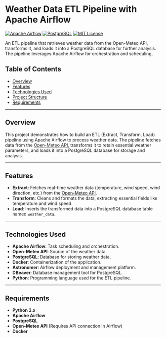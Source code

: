 # Weather Data ETL Pipeline with Apache Airflow

[![Apache Airflow](https://img.shields.io/badge/Airflow-ETL-blue.svg)](https://airflow.apache.org/)
[![PostgreSQL](https://img.shields.io/badge/PostgreSQL-Database-blue.svg)](https://www.postgresql.org/)
[![MIT License](https://img.shields.io/badge/License-MIT-green.svg)](LICENSE)

An ETL pipeline that retrieves weather data from the Open-Meteo API, transforms it, and loads it into a PostgreSQL database for further analysis. The pipeline leverages Apache Airflow for orchestration and scheduling.

## Table of Contents

- [Overview](#overview)
- [Features](#features)
- [Technologies Used](#technologies-used)
- [Project Structure](#project-structure)
- [Requirements](#requirements)

---

## Overview

This project demonstrates how to build an ETL (Extract, Transform, Load) pipeline using Apache Airflow to process weather data. The pipeline fetches data from the [Open-Meteo API](https://open-meteo.com/), transforms it to retain essential weather parameters, and loads it into a PostgreSQL database for storage and analysis.

---

## Features

- **Extract**: Fetches real-time weather data (temperature, wind speed, wind direction, etc.) from the [Open-Meteo API](https://open-meteo.com/).
- **Transform**: Cleans and formats the data, extracting essential fields like temperature and wind speed.
- **Load**: Inserts the transformed data into a PostgreSQL database table named `weather_data`.

---

## Technologies Used

- **Apache Airflow**: Task scheduling and orchestration.
- **Open-Meteo API**: Source of the weather data.
- **PostgreSQL**: Database for storing weather data.
- **Docker**: Containerization of the application.
- **Astronomer**: Airflow deployment and management platform.
- **DBeaver**: Database management tool for PostgreSQL.
- **Python**: Programming language used for the ETL pipeline.

---

## Requirements

- **Python 3.x**
- **Apache Airflow**
- **PostgreSQL**
- **Open-Meteo API** (Requires API connection in Airflow)
- **Docker**
